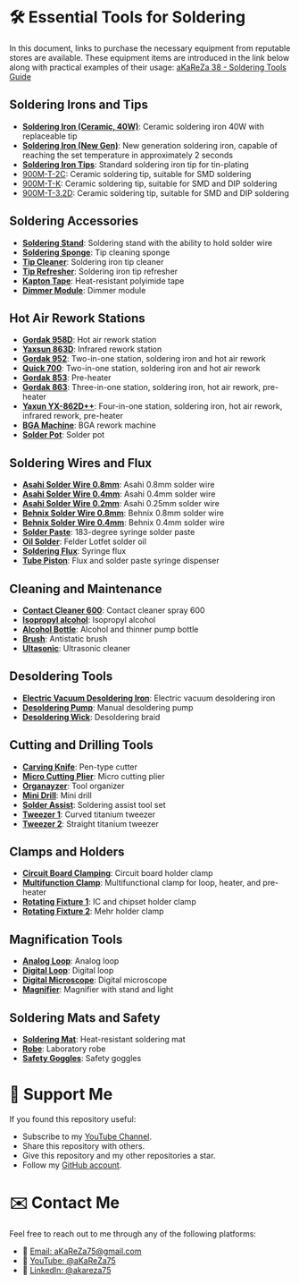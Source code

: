 # 🛠️ Essential Tools for Soldering
In this document, links to purchase the necessary equipment from reputable stores are available. These equipment items are introduced in the link below along with practical examples of their usage: [aKaReZa 38 - Soldering Tools Guide](https://youtu.be/6Y1DflvL5zI)  

## Soldering Irons and Tips
- [**Soldering Iron (Ceramic, 40W)**](https://eshop.eca.ir/%D9%87%D9%88%DB%8C%D9%87-%D9%87%DB%8C%D8%AA%D8%B1-%D9%88-%D9%88%D8%A7%D9%86-%D9%82%D9%84%D8%B9/16964-%D9%87%D9%88%DB%8C%D9%87-%D8%B3%D8%B1%D8%A7%D9%85%DB%8C%DA%A9%DB%8C-40-%D9%88%D8%A7%D8%AA-%D9%85%D8%A7%D8%B1%DA%A9-tni-u-%D9%85%D8%AF%D9%84-tu-093c.html): Ceramic soldering iron 40W with replaceable tip
- [**Soldering Iron (New Gen)**](https://www.asangsm.com/product/%d9%87%d9%88%db%8a%d9%87-%d8%af%d9%88%d9%82%d9%84%d9%88-sugun-t1602/): New generation soldering iron, capable of reaching the set temperature in approximately 2 seconds
- [**Soldering Iron Tips**](https://www.digikala.com/product/dkp-11218677/%D9%86%D9%88%DA%A9-%D9%87%D9%88%DB%8A%D9%87-40-%D9%88%D8%A7%D8%AA-%D9%85%D8%AF%D9%84-%D8%AD%D9%85%D8%A7%D9%85-%D9%82%D9%84%D8%B9-%DA%A9%D8%AF-pv630/): Standard soldering iron tip for tin-plating
- [900M-T-2C](https://asrtools.com/product/mechanic-lead-free-solder-tip-900m-t-2c-mcn300/): Ceramic soldering tip, suitable for SMD soldering
- [900M-T-K](https://gpgsm.ir/product/%d9%86%d9%88%da%a9-%d9%87%d9%88%db%8a%d9%87-%d8%b3%d8%b1%d8%aa%d8%ae%d8%aa-%da%a9%db%8c%d8%a7%d9%86%d9%84%db%8c-0-3/): Ceramic soldering tip, suitable for SMD and DIP soldering
- [900M-T-3.2D](https://testiran.com/product/%d9%86%d9%88%da%a9-%d9%87%d9%88%db%8a%d9%87-%d8%b3%d8%b1%d8%aa%d8%ae%d8%ت-%d8%aa%d8%a7%db%8c%d9%88%d8%a7%d9%86%db%8c-xytronic-xy-b05/): Ceramic soldering tip, suitable for SMD and DIP soldering

## Soldering Accessories
- [**Soldering Stand**](https://asrtools.com/product/soldering-stand-somo-sm-103/): Soldering stand with the ability to hold solder wire
- [**Soldering Sponge**](https://asrtools.com/product/geb3550-soldering-iron-cleaning-sponge/): Tip cleaning sponge
- [**Tip Cleaner**](https://asrtools.com/product/%d9%be%d8%a7%da%a9-%da%a9%d9%86%d9%86%d8%af%d9%87-%d9%86%d9%88%da%a9-%d9%87%d9%88%db%8a%d9%87-%db%8c%d8%a7%da%a9%d8%b3%d9%88%d9%86-%d9%85%d8%af%d9%84-yx-b3/): Soldering iron tip cleaner
- [**Tip Refresher**](https://asrtools.com/product/sn-sn-tr-15-tip-refresher-lead-free/): Soldering iron tip refresher
- [**Kapton Tape**](https://asrtools.com/product/kapton-tape-bga-high-temperature-heat-resistant-polyimide-pcb-bga-wave-soldering-20mm/): Heat-resistant polyimide tape
- [**Dimmer Module**](https://eshop.eca.ir/%D8%AF%DB%8C%D9%85%D8%B1%D9%87%D8%A7%DB%8C-dc-%D9%88-ac/8292-%D8%AF%DB%8C%D9%85%D8%B1-2-%DA%A9%DB%8C%D9%84%D9%88%D9%88%D8%A7%D8%AA-scr-%D9%88%D9%84%D8%AA%D8%A7%DA%98-220-%D9%88%D9%84%D8%AA-ac.html): Dimmer module

## Hot Air Rework Stations
- [**Gordak 958D**](https://sun7shop.ir/product/gordak-958d/): Hot air rework station
- [**Yaxsun 863D**](https://www.asangsm.com/product/%d9%87%d9%88%db%8c%d9%87-%d9%87%d9%88%db%8c%db%8c%d9%87-%d9%85%d8%a7%d8%af%d9%88%d9%86-%d9%82%d8%b1%d9%85%d8%b2-yx-863d/): Infrared rework station
- [**Gordak 952**](https://asrtools.com/product/soldering-system-gordak-model-952/): Two-in-one station, soldering iron and hot air rework
- [**Quick 700**](https://asrtools.com/product/rework-station-quick-700/): Two-in-one station, soldering iron and hot air rework
- [**Gordak 853**](https://asrtools.com/product/gordak-853-digital-preheater-station/): Pre-heater
- [**Gordak 863**](https://asrtools.com/product/gordak-863-3-in-1-station/): Three-in-one station, soldering iron, hot air rework, pre-heater
- [**Yaxun YX-862D++**](https://testiran.com/product/%d9%87%d9%88%db%8c%d9%87-%d9%84%db%8c%d8%b2%d8%b1%db%8c-4%da%a9%d8%a7%d8%b1%db%8c-%db%8c%d8%a7%da%a9%d8%b3%d9%88%d9%86/): Four-in-one station, soldering iron, hot air rework, infrared rework, pre-heater
- [**BGA Machine**](https://shop.tamiraat.com/product/zm-r6200-bga/): BGA rework machine
- [**Solder Pot**](https://asrtools.com/product/solder-pot-swdt-11c-100w-3840mm-200-480c/): Solder pot

## Soldering Wires and Flux
- [**Asahi Solder Wire 0.8mm**](https://lionelectronic.ir/products/3553-%D8%B3%DB%8C%D9%85-%D9%82%D9%84%D8%B9-%28100g%29WC63B08G): Asahi 0.8mm solder wire
- [**Asahi Solder Wire 0.4mm**](https://asrtools.com/product/fake-asahi-solder-wire-63-37-0-4mm-100gr/): Asahi 0.4mm solder wire
- [**Asahi Solder Wire 0.2mm**](https://asrtools.com/product/asahi-solder-wire-63-37-0-25mm-100gr-whith-flux-cf-10/): Asahi 0.25mm solder wire
- [**Behnix Solder Wire 0.8mm**](https://eshop.eca.ir/%D8%B3%DB%8C%D9%85-%D9%84%D8%AD%DB%8C%D9%85-%D8%AE%D9%85%DB%8C%D8%B1-%D9%88-%D8%B3%D8%A7%DA%86%D9%85%D9%87-%D9%82%D9%84%D8%B9/10799-%D8%B3%DB%8C%D9%85-%D9%84%D8%AD%DB%8C%D9%85-08mm-100g-%D9%85%D8%A7%D8%B1%DA%A9-%D8%A8%D9%87%DB%8C%D9%86%DA%A9%D8%B3.html): Behnix 0.8mm solder wire
- [**Behnix Solder Wire 0.4mm**](https://ickala.com/soldering-wire/44419-behinex-sold-44419.html): Behnix 0.4mm solder wire
- [**Solder Paste**](https://lionelectronic.ir/products/3656-%D8%AE%D9%85%DB%8C%D8%B1-%D9%82%D9%84%D8%B9-%D8%B3%D8%B1%D9%86%DA%AF%DB%8C-RELIFE-Solder-Paste-RL-403): 183-degree syringe solder paste
- [**Oil Solder**](https://asrtools.com/product/felder-lotfet-solder-oil-solder-paste-50gr/): Felder Lotfet solder oil
- [**Soldering Flux**](https://lionelectronic.ir/products/3558-%D8%AE%D9%85%DB%8C%D8%B1-%D9%81%D9%84%DA%A9%D8%B3-%D8%B3%D8%B1%D9%86%DA%AF%DB%8C-RMA-223-UV): Syringe flux
- [**Tube Piston**](https://asrtools.com/product/mechanic-p08/): Flux and solder paste syringe dispenser

## Cleaning and Maintenance
- [**Contact Cleaner 600**](https://asrtools.com/product/ok-tuner-600-contact-cleaner-300ml/): Contact cleaner spray 600
- [**Isopropyl alcohol**](https://www.digikala.com/product/dkp-7185449/%D8%A7%D9%84%DA%A9%D9%84-%D8%A7%DB%8C%D8%B2%D9%88%D9%BE%D8%B1%D9%88%D9%BE%DB%8C%D9%84-99-%D8%AF%D8%B1%D8%B5%D8%AF-%D8%B5%D9%86%D8%B9%D8%AA%DB%8C-%D8%AA%DA%A9%D9%86%D9%88%D8%B4%DB%8C%D9%85%DB%8C-%DA%A9%D8%AF-06-%D9%85%D8%AF%D9%84-150cc/): Isopropyl alcohol
- [**Alcohol Bottle**](https://asrtools.com/product/yaxun-yx-60/): Alcohol and thinner pump bottle
- [**Brush**](https://asrtools.com/product/antistatic-brush-model-esd-40/): Antistatic brush
- [**Ultasonic**](https://asrtools.com/product/ultrasonic-cleaner-yaxun-yx2000a/): Ultrasonic cleaner

## Desoldering Tools
- [**Electric Vacuum Desoldering Iron**](https://asrtools.com/product/goot-tp-100-electric-vacuum-desoldering-iron-75w/): Electric vacuum desoldering iron
- [**Desoldering Pump**](https://asrtools.com/product/proskit-8pk-366n-b-desoldering-pump/): Manual desoldering pump
- [**Desoldering Wick**](https://asrtools.com/product/relife-rl-1520/): Desoldering braid

## Cutting and Drilling Tools
- [**Carving Knife**](https://asrtools.com/product/jy-1001-gh/): Pen-type cutter
- [**Micro Cutting Plier**](https://asrtools.com/product/proskit-pk-5101-c-5101c-micro-cutting-plier/): Micro cutting plier
- [**Organayzer**](https://irepairtools.ir/product/%D8%A7%D8%B3%D8%AA%D9%86%D8%AF-%D8%A7%D8%A8%D8%B2%D8%A7%D8%B1-relife-rl-001d/): Tool organizer
- [**Mini Drill**](https://asrtools.com/product/%d9%85%d8%ac%d9%85%d9%88%d8%b9%d9%87-160-%d8%b9%d8%af%d8%af%db%8c-%d9%81%d8%b1%d8%b2-%d8%a7%d9%86%da%af%d8%b4%d8%aa%db%8c-%d9%85%d8%af%d9%84-wl-800/): Mini drill
- [**Solder Assist**](https://asrtools.com/product/%d9%85%d8%ac%d9%85%d9%88%d8%b9%d9%87-6-%d8%b9%d8%af%d8%af%db%8c-%d8%a7%d8%a8%d8%b2%d8%a7%d8%b1-%d9%84%d8%ad%db%8c%d9%85-%da%a9%d8%a7%d8%b1%db%8c-%d9%85%d8%af%d9%84-sa-10/): Soldering assist tool set
- [**Tweezer 1**](https://smartools.ir/product/%D9%BE%D9%86%D8%B3-%D8%AA%DB%8C%D8%AA%D8%A7%D9%86%DB%8C%D9%88%D9%85%DB%8C-%D8%B3%D8%B1%DA%A9%D8%AC/): Curved titanium tweezer
- [**Tweezer 2**](https://smartools.ir/product/%D9%BE%D9%86%D8%B3-%D8%AA%DB%8C%D8%AA%D8%A7%D9%86%DB%8C%D9%88%D9%85%DB%8C-%D8%B3%D8%B1%D8%B5%D8%A7%D9%81/): Straight titanium tweezer

## Clamps and Holders
- [**Circuit Board Clamping**](https://eshop.eca.ir/%DA%AF%DB%8C%D8%B1%D9%87-%D9%85%D9%88%D9%86%D8%AA%D8%A7%DA%98-%D9%88-%D9%BE%D8%A7%DB%8C%D9%87-%D9%87%D9%88%DB%8C%D9%87/10942-%DA%AF%DB%8C%D8%B1%D9%87-%D9%85%D9%88%D9%86%D8%AA%D8%A7%DA%98-%D8%B1%D9%88%D9%85%DB%8C%D8%B2%DB%8C-%D9%BE%D8%B1%D9%88%D8%B3%DA%A9%DB%8C%D8%AA-proskit-%D9%85%D8%AF%D9%84-sn-390.html): Circuit board holder clamp
- [**Multifunction Clamp**](https://eshop.eca.ir/%DA%AF%DB%8C%D8%B1%D9%87-%D9%85%D9%88%D9%86%D8%AA%D8%A7%DA%98-%D9%88-%D9%BE%D8%A7%DB%8C%D9%87-%D9%87%D9%88%DB%8A%DA%A9%D8%B1-yx-101/): Multifunctional clamp for loop, heater, and pre-heater
- [**Rotating Fixture 1**](https://irepairtools.ir/product/%da%af%db%8c%d8%b1%d9%87-%d8%a8%d8%b1%d8%af-relife-rl-601i/): IC and chipset holder clamp
- [**Rotating Fixture 2**](https://asrtools.com/product/universal-clamp-pcb-holder-mehr-c1-70mm/): Mehr holder clamp

## Magnification Tools
- [**Analog Loop**](https://asrtools.com/product/rf4-rf7050tvp-microscope-2/): Analog loop
- [**Digital Loop**](https://asrtools.com/product/yaxun-ak-23/): Digital loop
- [**Digital Microscope**](https://asrtools.com/product/digital-microscope-g1600-1080p/): Digital microscope
- [**Magnifier**](https://asrtools.com/product/magnifier-lamp-rt301/): Magnifier with stand and light

## Soldering Mats and Safety
- [**Soldering Mat**](https://asrtools.com/product/soldering-mat-s-160/): Heat-resistant soldering mat
- [**Robe**](https://www.digikala.com/product/dkp-1779080/%D8%B1%D9%88%D9%BE%D9%88%D8%B4-%D9%BE%D8%B2%D8%B4%DA%A9%DB%8C-%D9%85%D8%B1%D8%AF%D8%A7%D9%86%D9%87-%D9%85%D8%AF%D9%84-%DA%A9%DB%8C%D9%85%DB%8C%D8%A7-110/): Laboratory robe
- [**Safety Goggles**](https://asrtools.com/product/star-optic-safety-goggles-uv400/): Safety goggles

# 🌟 Support Me
If you found this repository useful:
- Subscribe to my [YouTube Channel](https://www.youtube.com/@aKaReZa75).
- Share this repository with others.
- Give this repository and my other repositories a star.
- Follow my [GitHub account](https://github.com/aKaReZa75).

# ✉️ Contact Me
Feel free to reach out to me through any of the following platforms:
- 📧 [Email: aKaReZa75@gmail.com](mailto:aKaReZa75@gmail.com)
- 🎥 [YouTube: @aKaReZa75](https://www.youtube.com/@aKaReZa75)
- 💼 [LinkedIn: @akareza75](https://www.linkedin.com/in/akareza75)
